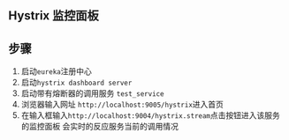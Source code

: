## Hystrix 监控面板

## 步骤

1. 启动`eureka`注册中心
2. 启动`hystrix dashboard server`
3. 启动带有熔断器的调用服务 `test_service`
4. 浏览器输入网址 `http://localhost:9005/hystrix`进入首页
5. 在输入框输入`http://localhost:9004/hystrix.stream`点击按钮进入该服务的监控面板 会实时的反应服务当前的调用情况